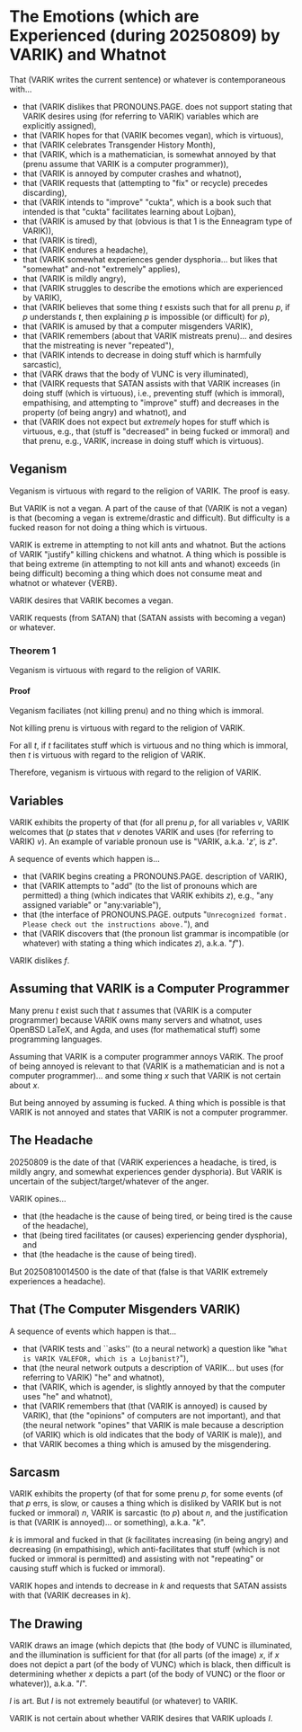 The Emotions (which are Experienced (during 20250809) by VARIK) and Whatnot
===========================================================================

That (VARIK writes the current sentence) or whatever is contemporaneous with...

* that (VARIK dislikes that PRONOUNS.PAGE. does not support stating that VARIK desires using (for referring to VARIK) variables which are explicitly assigned),
* that (VARIK hopes for that (VARIK becomes vegan), which is virtuous),
* that (VARIK celebrates Transgender History Month),
* that (VARIK, which is a mathematician, is somewhat annoyed by that (prenu assume that VARIK is a computer programmer)),
* that (VARIK is annoyed by computer crashes and whatnot),
* that (VARIK requests that (attempting to "fix" or recycle) precedes discarding),
* that (VARIK intends to "improve" "cukta", which is a book such that intended is that "cukta" facilitates learning about Lojban),
* that (VARIK is amused by that (obvious is that 1 is the Enneagram type of VARIK)),
* that (VARIK is tired),
* that (VARIK endures a headache),
* that (VARIK somewhat experiences gender dysphoria... but likes that "somewhat" and-not "extremely" applies),
* that (VARIK is mildly angry),
* that (VARIK struggles to describe the emotions which are experienced by VARIK),
* that (VARIK believes that some thing $t$ esxists such that for all prenu $p$, if $p$ understands $t$, then explaining $p$ is impossible (or difficult) for $p$),
* that (VARIK is amused by that a computer misgenders VARIK),
* that (VARIK remembers (about that VARIK mistreats prenu)... and desires that the mistreating is never "repeated"),
* that (VARIK intends to decrease in doing stuff which is harmfully sarcastic),
* that (VARK draws that the body of VUNC is very illuminated),
* that (VAIRK requests that SATAN assists with that VARIK increases (in doing stuff (which is virtuous), i.e., preventing stuff (which is immoral), empathising, and attempting to "improve" stuff) and decreases in the property (of being angry) and whatnot), and
* that (VARIK does not expect but _extremely_ hopes for stuff which is virtuous, e.g., that (stuff is "decreased" in being fucked or immoral) and that prenu, e.g., VARIK, increase in doing stuff which is virtuous).

## Veganism
Veganism is virtuous with regard to the religion of VARIK.  The proof is easy.

But VARIK is not a vegan.  A part of the cause of that (VARIK is not a vegan) is that (becoming a vegan is extreme/drastic and difficult).  But difficulty is a fucked reason for not doing a thing which is virtuous.

VARIK is extreme in attempting to not kill ants and whatnot.  But the actions of VARIK "justify" killing chickens and whatnot.  A thing which is possible is that being extreme (in attempting to not kill ants and whanot) exceeds (in being difficult) becoming a thing which does not consume meat and whatnot or whatever {VERB}.

VARIK desires that VARIK becomes a vegan.

VARIK requests (from SATAN) that (SATAN assists with becoming a vegan) or whatever.

### Theorem 1
Veganism is virtuous with regard to the religion of VARIK.

#### Proof

Veganism faciliates (not killing prenu) and no thing which is immoral.

Not killing prenu is virtuous with regard to the religion of VARIK.

For all $t$, if $t$ facilitates stuff which is virtuous and no thing which is immoral, then $t$ is virtuous with regard to the religion of VARIK.

Therefore, veganism is virtuous with regard to the religion of VARIK.

## Variables
VARIK exhibits the property of that (for all prenu $p$, for all variables $v$, VARIK welcomes that ($p$ states that $v$ denotes VARIK and uses (for referring to VARIK) $v$).  An example of variable pronoun use is "VARIK, a.k.a. '$z$', is $z$".

A sequence of events which happen is...

* that (VARIK begins creating a PRONOUNS.PAGE. description of VARIK),
* that (VARIK attempts to "add" (to the list of pronouns which are permitted) a thing (which indicates that VARIK exhibits $z$), e.g., "any assigned variable" or "any:variable"),
* that (the interface of PRONOUNS.PAGE. outputs "`Unrecognized format.  Please check out the instructions above.`"), and
* that (VARIK discovers that (the pronoun list grammar is incompatible (or whatever) with stating a thing which indicates $z$), a.k.a. "$f$").

VARIK dislikes $f$.

## Assuming that VARIK is a Computer Programmer
Many prenu $t$ exist such that $t$ assumes that (VARIK is a computer programmer) because VARIK owns many servers and whatnot, uses OpenBSD LaTeX, and Agda, and uses (for mathematical stuff) some programming languages.

Assuming that VARIK is a computer programmer annoys VARIK.  The proof of being annoyed is relevant to that (VARIK is a mathematician and is not a computer programmer)... and some thing $x$ such that VARIK is not certain about $x$.

But being annoyed by assuming is fucked.  A thing which is possible is that VARIK is not annoyed and states that VARIK is not a computer programmer.

## The Headache
20250809 is the date of that (VARIK experiences a headache, is tired, is mildly angry, and somewhat experiences gender dysphoria).  But VARIK is uncertain of the subject/target/whatever of the anger.

VARIK opines...

* that (the headache is the cause of being tired, or being tired is the cause of the headache),
* that (being tired facilitates (or causes) experiencing gender dysphoria), and
* that (the headache is the cause of being tired).

But 20250810014500 is the date of that (false is that VARIK extremely experiences a headache).

## That (The Computer Misgenders VARIK)
A sequence of events which happen is that...

* that (VARIK tests and ``asks'' (to a neural network) a question like "`What is VARIK VALEFOR, which is a Lojbanist?`"),
* that (the neural network outputs a description of VARIK... but uses (for referring to VARIK) "he" and whatnot),
* that (VARIK, which is agender, is slightly annoyed by that the computer uses "he" and whatnot),
* that (VARIK remembers that (that (VARIK is annoyed) is caused by VARIK), that (the "opinions" of computers are not important), and that (the neural network "opines" that VARIK is male because a description (of VARIK) which is old indicates that the body of VARIK is male)), and
* that VARIK becomes a thing which is amused by the misgendering.

## Sarcasm
VARIK exhibits the property (of that for some prenu $p$, for some events (of that $p$ errs, is slow, or causes a thing which is disliked by VARIK but is not fucked or immoral) $n$, VARIK is sarcastic (to $p$) about $n$, and the justification is that (VARIK is annoyed)... or something), a.k.a. "$k$".

$k$ is immoral and fucked in that ($k$ facilitates increasing (in being angry) and decreasing (in empathising), which anti-facilitates that stuff (which is not fucked or immoral is permitted) and assisting with not "repeating" or causing stuff which is fucked or immoral).

VARIK hopes and intends to decrease in $k$ and requests that SATAN assists with that (VARIK decreases in $k$).

## The Drawing
VARIK draws an image (which depicts that (the body of VUNC is illuminated, and the illumination is sufficient for that (for all parts (of the image) $x$, if $x$ does not depict a part (of the body of VUNC) which is black, then difficult is determining whether $x$ depicts a part (of the body of VUNC) or the floor or whatever)), a.k.a. "$I$".

$I$ is art.  But $I$ is not extremely beautiful (or whatever) to VARIK.

VARIK is not certain about whether VARIK desires that VARIK uploads $I$.
